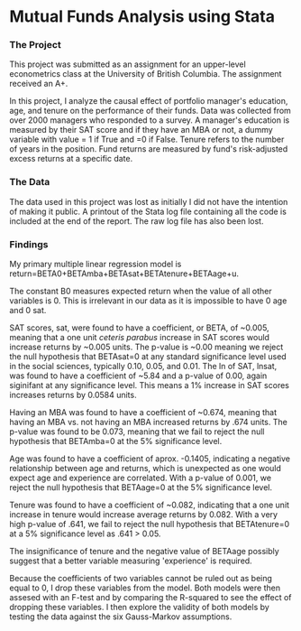 # Mutual Funds Analysis using Stata

### The Project
This project was submitted as an assignment for an upper-level econometrics class at the University of British Columbia. The assignment received an A+.

In this project, I analyze the causal effect of portfolio manager's education, age, and tenure on the performance of their funds. Data was collected from over 2000 managers who responded to a survey. A manager's education is measured by their SAT score and if they have an MBA or not, a dummy variable with value = 1 if True and =0 if False. Tenure refers to the number of years in the position. Fund returns are measured by fund's risk-adjusted excess returns at a specific date.

### The Data
The data used in this project was lost as initially I did not have the intention of making it public. A printout of the Stata log file containing all the code is included at the end of the report. The raw log file has also been lost.  

### Findings

My primary multiple linear regression model is return=BETA0+BETAmba+BETAsat+BETAtenure+BETAage+u.

The constant B0 measures expected return when the value of all other variables is 0. This is irrelevant in our data as it is impossible to have 0 age and 0 sat.

SAT scores, sat, were found to have a coefficient, or BETA, of ~0.005, meaning that a one unit *ceteris parabus* increase in SAT scores would increase returns by ~0.005 units. The p-value is ~0.00 meaning we reject the null hypothesis that BETAsat=0 at any standard significance level used in the social sciences, typically 0.10, 0.05, and 0.01. The ln of SAT, lnsat, was found to have a coefficient of ~5.84 and a p-value of 0.00, again siginifant at any significance level. This means a 1% increase in SAT scores increases returns by 0.0584 units.

Having an MBA was found to have a coefficient of ~0.674, meaning that having an MBA vs. not having an MBA increased returns by .674 units. The p-value was found to be 0.073, meaning that we fail to reject the null hypothesis that BETAmba=0 at the 5% significance level. 

Age was found to have a coefficient of aprox. -0.1405, indicating a negative relationship between age and returns, which is unexpected as one would expect age and experience are correlated. With a p-value of 0.001, we reject the null hypothesis that BETAage=0 at the 5% significance level. 

Tenure was found to have a coefficient of ~0.082, indicating that a one unit increase in tenure would increase average returns by 0.082. With a very high p-value of .641, we fail to reject the null hypothesis that BETAtenure=0 at a 5% significance level as .641 > 0.05.   

The insignificance of tenure and the negative value of BETAage possibly suggest that a better variable measuring 'experience' is required. 

Because the coefficients of two variables cannot be ruled out as being equal to 0, I drop these variables from the model. Both models were then assesed with an F-test and by comparing the R-squared to see the effect of dropping these variables. I then explore the validity of both models by testing the data against the six Gauss-Markov assumptions.


